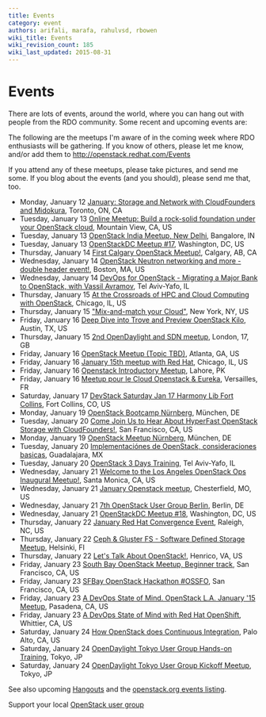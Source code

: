 ```yaml
---
title: Events
category: event
authors: arifali, marafa, rahulvsd, rbowen
wiki_title: Events
wiki_revision_count: 185
wiki_last_updated: 2015-08-31
---
```


# Events

There are lots of events, around the world, where you can hang out with people from the RDO community. Some recent and upcoming events are:

The following are the meetups I'm aware of in the coming week where RDO enthusiasts will be gathering. If you know of others, please let me know, and/or add them to <http://openstack.redhat.com/Events>

If you attend any of these meetups, please take pictures, and send me some. If you blog about the events (and you should), please send me that, too.

*   Monday, January 12 [January: Storage and Network with CloudFounders and Midokura](http://www.meetup.com/OpenStackTO/events/219195501/), Toronto, ON, CA
*   Tuesday, January 13 [Online Meetup: Build a rock-solid foundation under your OpenStack cloud](http://www.meetup.com/Cloud-Online-Meetup/events/219714843/), Mountain View, CA, US
*   Tuesday, January 13 [OpenStack India Meetup, New Delhi](http://www.meetup.com/Indian-OpenStack-User-Group/events/219637729/), Bangalore, IN
*   Tuesday, January 13 [OpenStackDC Meetup #17](http://www.meetup.com/OpenStackDC/events/218760179/), Washington, DC, US
*   Thursday, January 14 [First Calgary OpenStack Meetup!](http://www.meetup.com/Calgary-OpenStack-Meetup/events/219503704/), Calgary, AB, CA
*   Wednesday, January 14 [OpenStack Neutron networking and more - double header event!](http://www.meetup.com/Openstack-Boston/events/218862617/), Boston, MA, US
*   Wednesday, January 14 [DevOps for OpenStack - Migrating a Major Bank to OpenStack, with Vassil Avramov](http://www.meetup.com/OpenStack-Israel/events/219611133/), Tel Aviv-Yafo, IL
*   Thursday, January 15 [At the Crossroads of HPC and Cloud Computing with OpenStack](http://www.meetup.com/chicagoacm/events/219410203/), Chicago, IL, US
*   Thursday, January 15 ["Mix-and-match your Cloud"](http://www.meetup.com/OpenStack-for-Enterprises-NYC/events/219241367/), New York, NY, US
*   Friday, January 16 [Deep Dive into Trove and Preview OpenStack Kilo](http://www.meetup.com/OpenStack-Austin/events/218860202/), Austin, TX, US
*   Thursday, January 15 [2nd OpenDaylight and SDN meetup](http://www.meetup.com/London-SDN-ODLUG/events/218972643/), London, 17, GB
*   Friday, January 16 [OpenStack Meetup (Topic TBD)](http://www.meetup.com/openstack-atlanta/events/218782169/), Atlanta, GA, US
*   Friday, January 16 [January 15th meetup with Red Hat](http://www.meetup.com/meetup-group-NjZdcegA/events/219665949/), Chicago, IL, US
*   Friday, January 16 [Openstack Introductory Meetup](http://www.meetup.com/Lahore-OpenStack-Meetup/events/219586680/), Lahore, PK
*   Friday, January 16 [Meetup pour le Cloud Openstack & Eureka](http://www.meetup.com/Versailles-Cloud-based-Social-Media-Meetup/events/219600743/), Versailles, FR
*   Saturday, January 17 [DevStack Saturday Jan 17 Harmony Lib Fort Collins](http://www.meetup.com/OpenStack-Colorado/events/219497398/), Fort Collins, CO, US
*   Monday, January 19 [OpenStack Bootcamp Nürnberg](http://www.meetup.com/OpenStack-Munich/events/219374350/), München, DE
*   Tuesday, January 20 [Come Join Us to Hear About HyperFast OpenStack Storage with CloudFounders!](http://www.meetup.com/openstack/events/219308937/), San Francisco, CA, US
*   Monday, January 19 [OpenStack Meetup Nürnberg](http://www.meetup.com/OpenStack-Munich/events/219374402/), München, DE
*   Tuesday, January 20 [Implementaciónes de OpenStack, consideraciones basicas](http://www.meetup.com/OpenStack-GDL/events/219763969/), Guadalajara, MX
*   Tuesday, January 20 [OpenStack 3 Days Training](http://www.meetup.com/IGTCloud/events/218924765/), Tel Aviv-Yafo, IL
*   Wednesday, January 21 [Welcome to the Los Angeles OpenStack Ops Inaugural Meetup!](http://www.meetup.com/Los-Angeles-OpenStack-Ops-Meetup/events/216238582/), Santa Monica, CA, US
*   Wednesday, January 21 [January Openstack meetup](http://www.meetup.com/OpenStack-STL/events/219684702/), Chesterfield, MO, US
*   Wednesday, January 21 [7th OpenStack User Group Berlin](http://www.meetup.com/OpenStack-User-Group-Berlin/events/218681700/), Berlin, DE
*   Wednesday, January 21 [OpenStackDC Meetup #18](http://www.meetup.com/OpenStackDC/events/218827000/), Washington, DC, US
*   Thursday, January 22 [January Red Hat Convergence Event](http://www.meetup.com/Raleigh-Red-Hat-User-Group/events/215314042/), Raleigh, NC, US
*   Thursday, January 22 [Ceph & Gluster FS - Software Defined Storage Meetup](http://www.meetup.com/RedHatFinland/events/218774694/), Helsinki, FI
*   Thursday, January 22 [Let's Talk About OpenStack!](http://www.meetup.com/OpenStack-Richmond/events/219346809/), Henrico, VA, US
*   Friday, January 23 [South Bay OpenStack Meetup, Beginner track](http://www.meetup.com/openstack/events/219341335/), San Francisco, CA, US
*   Friday, January 23 [SFBay OpenStack Hackathon #OSSFO](http://www.meetup.com/openstack/events/176812172/), San Francisco, CA, US
*   Friday, January 23 [A DevOps State of Mind. OpenStack L.A. January '15 Meetup](http://www.meetup.com/OpenStack-LA/events/219699801/), Pasadena, CA, US
*   Friday, January 23 [A DevOps State of Mind with Red Hat OpenShift](http://www.meetup.com/Greater-Los-Angeles-Area-Red-Hat-User-Group-RHUG/events/219703914/), Whittier, CA, US
*   Saturday, January 24 [How OpenStack does Continuous Integration](http://www.meetup.com/cloudcomputing/events/219651605/), Palo Alto, CA, US
*   Saturday, January 24 [OpenDaylight Tokyo User Group Hands-on Training](http://www.meetup.com/OpenDaylight-Tokyo-User-Group/events/218960560/), Tokyo, JP
*   Saturday, January 24 [OpenDaylight Tokyo User Group Kickoff Meetup](http://www.meetup.com/OpenDaylight-Tokyo-User-Group/events/218960474/), Tokyo, JP

See also upcoming [Hangouts](Hangouts) and the [openstack.org events listing](http://www.openstack.org/community/events/).

Support your local [OpenStack user group](https://wiki.openstack.org/wiki/OpenStack_User_Groups)
